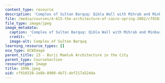 ```yaml
---
content_type: resource
description: 'Complex of Sultan Barquq: Qibla Wall with Mihrab and Minbar.'
file: /media/courses/4-615-the-architecture-of-cairo-spring-2002/cf9103282e8b89084b71def217a524da_1096.jpeg
file_type: image/jpeg
image_metadata:
  caption: 'Complex of Sultan Barquq: Qibla Wall with Mihrab and Minbar.'
  credit: ''
  image-alt: Complex of Sultan Barquq
learning_resource_types: []
ocw_type: OCWImage
parent_title: 13 - Burji Mamluk Architecture in the City
parent_type: CourseSection
resourcetype: Image
title: 1096.jpeg
uid: cf910328-2e8b-8908-4b71-def217a524da
---
```

